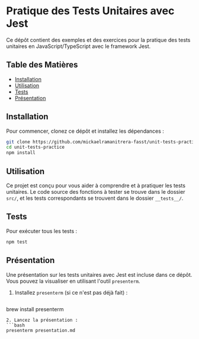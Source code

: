 # Pratique des Tests Unitaires avec Jest

Ce dépôt contient des exemples et des exercices pour la pratique des tests unitaires en JavaScript/TypeScript avec le framework Jest.

## Table des Matières

- [Installation](#installation)
- [Utilisation](#utilisation)
- [Tests](#tests)
- [Présentation](#présentation)

## Installation

Pour commencer, clonez ce dépôt et installez les dépendances :

```bash
git clone https://github.com/mickaelramanitrera-fasst/unit-tests-practice.git
cd unit-tests-practice
npm install
```

## Utilisation

Ce projet est conçu pour vous aider à comprendre et à pratiquer les tests unitaires. Le code source des fonctions à tester se trouve dans le dossier `src/`, et les tests correspondants se trouvent dans le dossier `__tests__/`.

## Tests

Pour exécuter tous les tests :

```bash
npm test
```

## Présentation

Une présentation sur les tests unitaires avec Jest est incluse dans ce dépôt. Vous pouvez la visualiser en utilisant l'outil `presenterm`.

1. Installez `presenterm` (si ce n'est pas déjà fait) :
   ```bash
brew install presenterm
   ```
2. Lancez la présentation :
   ```bash
presenterm presentation.md
   ```